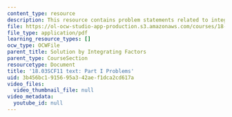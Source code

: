 ```yaml
---
content_type: resource
description: This resource contains problem statements related to integrating factors.
file: https://ol-ocw-studio-app-production.s3.amazonaws.com/courses/18-03sc-differential-equations-fall-2011/3b456bc1915695a342aef1dca2cd617a_MIT18_03SCF11_ps1_s4_5q.pdf
file_type: application/pdf
learning_resource_types: []
ocw_type: OCWFile
parent_title: Solution by Integrating Factors
parent_type: CourseSection
resourcetype: Document
title: '18.03SCF11 text: Part I Problems'
uid: 3b456bc1-9156-95a3-42ae-f1dca2cd617a
video_files:
  video_thumbnail_file: null
video_metadata:
  youtube_id: null
---
```

